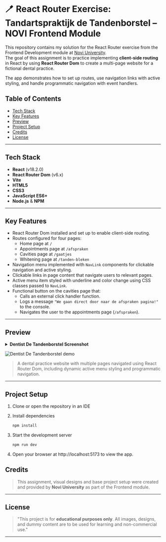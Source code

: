 # 🪥 React Router Exercise: Tandartspraktijk de Tandenborstel – NOVI Frontend Module

This repository contains my solution for the React Router exercise from the Frontend Development module at [Novi University](https://www.novi.nl).  
The goal of this assignment is to practice implementing **client-side routing** in React by using **React Router Dom** to create a multi-page website for a fictional dental practice.

The app demonstrates how to set up routes, use navigation links with active styling, and handle programmatic navigation with event handlers.

## Table of Contents

- [Tech Stack](#tech-stack)
- [Key Features](#key-features)
- [Preview](#preview)
- [Project Setup](#project-setup)
- [Credits](#credits)
- [License](#license)

---

## Tech Stack

- **React** (v18.2.0)
- **React Router Dom** (v6.x)
- **Vite**
- **HTML5**
- **CSS3**
- **JavaScript ES6+**
- **Node.js** & **NPM**

---

## Key Features

- React Router Dom installed and set up to enable client-side routing.
- Routes configured for four pages:
    - Home page at `/`
    - Appointments page at `/afspraken`
    - Cavities page at `/gaatjes`
    - Whitening page at `/tanden-bleken`
- Navigation menu implemented with `NavLink` components for clickable navigation and active styling.
- Clickable links in page content that navigate users to relevant pages.
- Active menu item styled with underline and color change using CSS classes passed to `NavLink`.
- Functional button on the cavities page that:
    - Calls an external click handler function.
    - Logs a message `"We gaan direct door naar de afspraken pagina!"` to the console.
    - Navigates the user to the appointments page (`/afspraken`).

---

## Preview

<details>
<summary><strong> Dentist De Tandenborstel Screenshot </strong></summary>

![Dentist De Tandenborstel Homepage Screenshot](src/assets/screenshot-home.png)

</details>

![Dentist De Tandenborstel demo](src/assets/demo-routing.gif)

> A dental practice website with multiple pages navigated using React Router Dom, including dynamic active menu styling and programmatic navigation.

---

## Project Setup

1. Clone or open the repository in an IDE

2. Install dependencies
   ```bash
   npm install
   ```
3. Start the development server
   ```bash
   npm run dev
   ```
4. Open your browser at http://localhost:5173 to view the app.


## Credits

> This assignment, visual designs and base project setup were created and provided by **Novi University** as part of the Frontend module.

---

## License

> "This project is for **educational purposes only**. All images, designs, and dummy content are to be used for learning and non-commercial use."

---